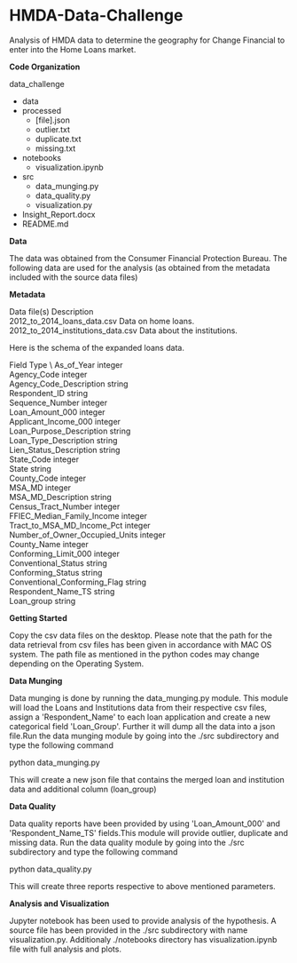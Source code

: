 # HMDA-Data-Challenge

Analysis of HMDA data to determine the geography for Change Financial to enter into the Home Loans market. 

**Code Organization** 

data_challenge 
 

 - data
  - processed
     - [file].json
     - outlier.txt
     - duplicate.txt
     - missing.txt
 - notebooks
   - visualization.ipynb
 - src
   - data_munging.py
   - data_quality.py
   - visualization.py
 - Insight_Report.docx
 - README.md


**Data**

The data was obtained from the Consumer Financial Protection Bureau. The following data are used for the analysis (as  obtained from the metadata included with the source data files)

**Metadata**

Data file(s)	Description \
2012_to_2014_loans_data.csv	Data on home loans. \
2012_to_2014_institutions_data.csv	Data about the institutions.

Here is the schema of the expanded loans data.

Field	Type \ 
As_of_Year	integer \
Agency_Code	integer \
Agency_Code_Description	string \
Respondent_ID	string \
Sequence_Number	integer \
Loan_Amount_000	integer \
Applicant_Income_000	integer \
Loan_Purpose_Description	string \
Loan_Type_Description	string \
Lien_Status_Description	string \
State_Code	integer \
State	string \
County_Code	integer \
MSA_MD	integer \
MSA_MD_Description	string \
Census_Tract_Number	integer \
FFIEC_Median_Family_Income	integer \
Tract_to_MSA_MD_Income_Pct	integer \
Number_of_Owner_Occupied_Units	integer \
County_Name	integer \
Conforming_Limit_000	integer \
Conventional_Status	string \
Conforming_Status	string \
Conventional_Conforming_Flag	string \
Respondent_Name_TS	string \
Loan_group string

**Getting Started**

Copy the csv data files on the desktop. Please note that the path for the data retrieval from csv files has been given in accordance with MAC OS system. The path file as mentioned in the python codes may change depending on the Operating System.

**Data Munging**

Data munging is done by running the data_munging.py module. This module will load the Loans and Institutions data from their respective csv files, assign a 'Respondent_Name' to each loan application and create a new categorical field 'Loan_Group'. Further it will dump all the data into a json file.Run the data munging module by going into the ./src subdirectory and type the following command

python data_munging.py

This will create a new json file that contains the merged loan and institution data and additional column (loan_group)

**Data Quality**

Data quality reports have been provided by using 'Loan_Amount_000' and 'Respondent_Name_TS' fields.This module will provide outlier, duplicate and missing data. Run the data quality module by going into the ./src subdirectory and type the following command

python data_quality.py

This will create three reports respective to above mentioned parameters.

**Analysis and Visualization**

Jupyter notebook has been used to provide analysis of the hypothesis. A source file has been provided in the ./src subdirectory with name visualization.py. Additionaly ./notebooks directory has visualization.ipynb file with full analysis and plots.
